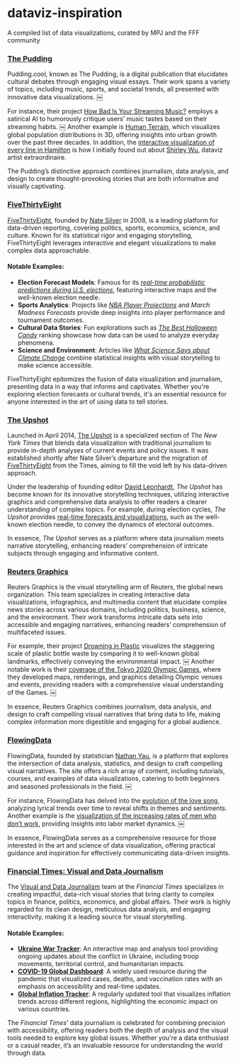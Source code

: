 # dataviz-inspiration
A compiled list of data visualizations, curated by MPJ and the FFF community

### [The Pudding](https://pudding.cool)
Pudding.cool, known as The Pudding, is a digital publication that elucidates cultural debates through engaging visual essays. Their work spans a variety of topics, including music, sports, and societal trends, all presented with innovative data visualizations. ￼

For instance, their project [How Bad Is Your Streaming Music?](https://pudding.cool/2021/10/judge-my-music/) employs a satirical AI to humorously critique users’ music tastes based on their streaming habits. ￼ Another example is [Human Terrain](https://pudding.cool/2018/10/city_3d/), which visualizes global population distributions in 3D, offering insights into urban growth over the past three decades. In addition, the [interactive visualization of every line in Hamilton](https://pudding.cool/2017/03/hamilton/) is how I initially found out about [Shirley Wu](https://shirleywu.studio), dataviz artist extraordinaire.

The Pudding’s distinctive approach combines journalism, data analysis, and design to create thought-provoking stories that are both informative and visually captivating.

### [FiveThirtyEight](https://fivethirtyeight.com)

[FiveThirtyEight](https://fivethirtyeight.com), founded by [Nate Silver](https://en.wikipedia.org/wiki/Nate_Silver) in 2008, is a leading platform for data-driven reporting, covering politics, sports, economics, science, and culture. Known for its statistical rigor and engaging storytelling, FiveThirtyEight leverages interactive and elegant visualizations to make complex data approachable.

#### Notable Examples:
- **Election Forecast Models**: Famous for its [*real-time probabilistic predictions during U.S. elections*](https://projects.fivethirtyeight.com/polls/), featuring interactive maps and the well-known election needle.
- **Sports Analytics**: Projects like [*NBA Player Projections*](https://projects.fivethirtyeight.com/2023-nba-player-projections/) and *March Madness Forecasts* provide deep insights into player performance and tournament outcomes.
- **Cultural Data Stories**: Fun explorations such as [*The Best Halloween Candy*](https://projects.fivethirtyeight.com/candy-ranking/) ranking showcase how data can be used to analyze everyday phenomena.
- **Science and Environment**: Articles like [*What Science Says about Climate Change*](https://fivethirtyeight.com/features/what-science-says-about-climate-change/) combine statistical insights with visual storytelling to make science accessible.

FiveThirtyEight epitomizes the fusion of data visualization and journalism, presenting data in a way that informs and captivates. Whether you're exploring election forecasts or cultural trends, it's an essential resource for anyone interested in the art of using data to tell stories.

### [The Upshot](https://www.nytimes.com/international/section/upshot)

Launched in April 2014, [The Upshot](https://www.nytimes.com/section/upshot) is a specialized section of *The New York Times* that blends data visualization with traditional journalism to provide in-depth analyses of current events and policy issues. It was established shortly after Nate Silver’s departure and the migration of [FiveThirtyEight](https://fivethirtyeight.com) from the Times, aiming to fill the void left by his data-driven approach.

Under the leadership of founding editor [David Leonhardt](https://www.nytimes.com/column/david-leonhardt), *The Upshot* has become known for its innovative storytelling techniques, utilizing interactive graphics and comprehensive data analysis to offer readers a clearer understanding of complex topics. For example, during election cycles, *The Upshot* provides [real-time forecasts and visualizations](https://www.nytimes.com/interactive/2020/11/03/us/elections/results-president.html), such as the well-known election needle, to convey the dynamics of electoral outcomes.

In essence, *The Upshot* serves as a platform where data journalism meets narrative storytelling, enhancing readers’ comprehension of intricate subjects through engaging and informative content.

### [Reuters Graphics](https://www.reuters.com/graphics/)
Reuters Graphics is the visual storytelling arm of Reuters, the global news organization. This team specializes in creating interactive data visualizations, infographics, and multimedia content that elucidate complex news stories across various domains, including politics, business, science, and the environment. Their work transforms intricate data sets into accessible and engaging narratives, enhancing readers’ comprehension of multifaceted issues.

For example, their project [Drowning in Plastic](https://www.reuters.com/graphics/ENVIRONMENT-PLASTIC/0100B275155) visualizes the staggering scale of plastic bottle waste by comparing it to well-known global landmarks, effectively conveying the environmental impact. ￼ Another notable work is their [coverage of the Tokyo 2020 Olympic Games](https://www.reuters.com/graphics/OLYMPICS-2020/EXPLAINER/gjnvwnlwgpw/), where they developed maps, renderings, and graphics detailing Olympic venues and events, providing readers with a comprehensive visual understanding of the Games. ￼

In essence, Reuters Graphics combines journalism, data analysis, and design to craft compelling visual narratives that bring data to life, making complex information more digestible and engaging for a global audience.

### [FlowingData](https://flowingdata.com)
FlowingData, founded by statistician [Nathan Yau](https://en.wikipedia.org/wiki/Nathan_Yau), is a platform that explores the intersection of data analysis, statistics, and design to craft compelling visual narratives. The site offers a rich array of content, including tutorials, courses, and examples of data visualizations, catering to both beginners and seasoned professionals in the field. ￼

For instance, FlowingData has delved into the [evolution of the love song](https://flowingdata.com/2024/11/13/evolution-of-the-love-song/), analyzing lyrical trends over time to reveal shifts in themes and sentiments. Another example is the [visualization of the increasing rates of men who don’t work](https://flowingdata.com/2014/12/16/increasing-rates-of-men-who-dont-work/), providing insights into labor market dynamics. ￼

In essence, FlowingData serves as a comprehensive resource for those interested in the art and science of data visualization, offering practical guidance and inspiration for effectively communicating data-driven insights.

### [Financial Times: Visual and Data Journalism](https://www.ft.com/visual-and-data-journalism)

The [Visual and Data Journalism](https://www.ft.com/visual-and-data-journalism) team at the *Financial Times* specializes in creating impactful, data-rich visual stories that bring clarity to complex topics in finance, politics, economics, and global affairs. Their work is highly regarded for its clean design, meticulous data analysis, and engaging interactivity, making it a leading source for visual storytelling.

#### Notable Examples:
- **[Ukraine War Tracker](https://www.ft.com/content/17b56b2e-0ad7-44dc-9b56-045beae3d6f7)**: An interactive map and analysis tool providing ongoing updates about the conflict in Ukraine, including troop movements, territorial control, and humanitarian impacts.
- **[COVID-19 Global Dashboard](https://ig.ft.com/coronavirus-chart/)**: A widely used resource during the pandemic that visualized cases, deaths, and vaccination rates with an emphasis on accessibility and real-time updates.
- **[Global Inflation Tracker](https://www.ft.com/global-inflation-tracker)**: A regularly updated tool that visualizes inflation trends across different regions, highlighting the economic impact on various countries.

The *Financial Times*’ data journalism is celebrated for combining precision with accessibility, offering readers both the depth of analysis and the visual tools needed to explore key global issues. Whether you're a data enthusiast or a casual reader, it’s an invaluable resource for understanding the world through data.


